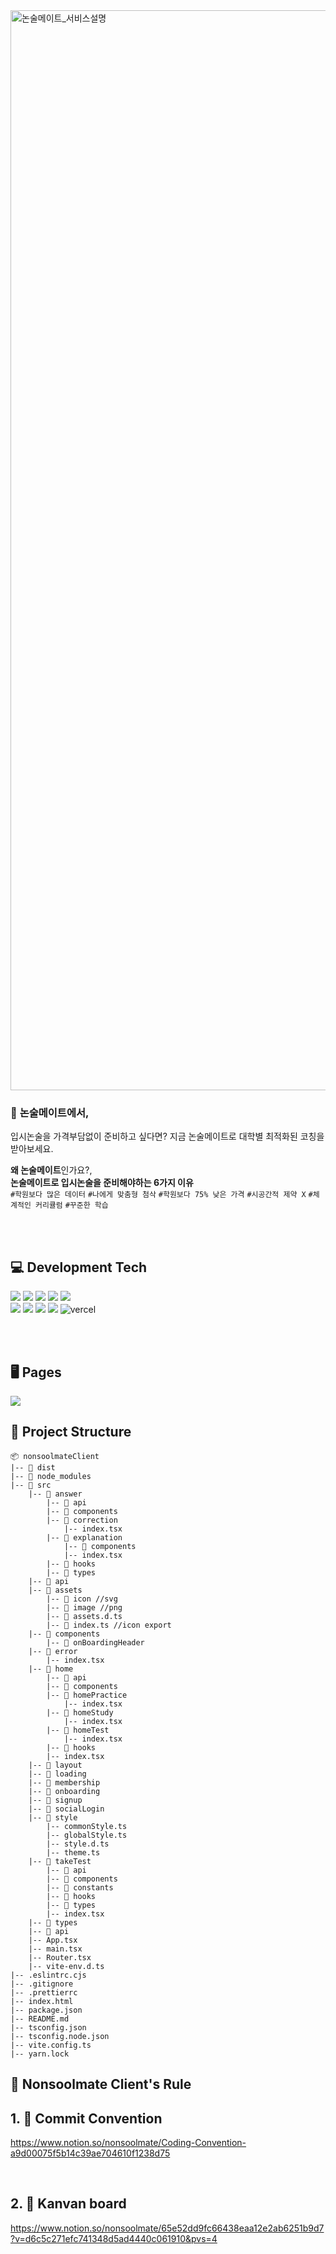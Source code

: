 <img width="1728" alt="논술메이트_서비스설명" src="https://github.com/nonsoolmate/NONSOOLMATE-CLIENT/assets/120544840/fcddc4f4-f155-49b4-a94e-1298003634ce" />

<br>

### 📝 **논술메이트**에서,

입시논술을 가격부담없이 준비하고 싶다면? 지금 논술메이트로 대학별 최적화된 코칭을 받아보세요.

**왜 논술메이트**인가요?, <br/>
**논술메이트로 입시논술을 준비해야하는 6가지 이유**<br/>
`#학원보다 많은 데이터` `#나에게 맞춤형 첨삭` `#학원보다 75% 낮은 가격` `#시공간적 제약 X` `#체계적인 커리큘럼` `#꾸준한 학습`

<br/> 

<br>

## 💻 Development Tech
![](https://img.shields.io/badge/react-61DAFB.svg?style=for-the-badge&logo=react&logoColor=white) <img src="https://img.shields.io/badge/reactquery-FF4154?style=for-the-badge&logo=reactquery&logoColor=white">
<img src="https://img.shields.io/badge/typescript-3178C6?style=for-the-badge&logo=typescript&logoColor=white"> <img src="https://img.shields.io/badge/yarn-2C8EBB?style=for-the-badge&logo=yarn&logoColor=white">
<img src="https://img.shields.io/badge/styledcomponents-DB7093?style=for-the-badge&logo=styledcomponents&logoColor=white"><br> <img src="https://img.shields.io/badge/prettier-F7B93E?style=for-the-badge&logo=prettier&logoColor=white">
<img src="https://img.shields.io/badge/eslint-4B32C3?style=for-the-badge&logo=eslint&logoColor=white"> <img src="https://img.shields.io/badge/stylelint-263238?style=for-the-badge&logo=stylelint&logoColor=white"> <img src="https://img.shields.io/badge/github-181717.svg?style=for-the-badge&logo=github&logoColor=white">
<img  alt="vercel" src="https://img.shields.io/badge/vercel-000000?style=for-the-badge&logo=vercel&logoColor=white">

<br>
<br>

## 🖥️ Pages

<img src="https://github.com/nonsoolmate/NONSOOLMATE-CLIENT/assets/121157847/4aba0cac-fe21-46c2-817c-9d2765438f27">

## 📂 Project Structure
~~~
📦 nonsoolmateClient
|-- 📁 dist
|-- 📁 node_modules
|-- 📁 src
	|-- 📁 answer 
		|-- 📁 api 
		|-- 📁 components
		|-- 📁 correction
			|-- index.tsx
		|-- 📁 explanation
			|-- 📁 components
			|-- index.tsx
		|-- 📁 hooks 
		|-- 📁 types
	|-- 📁 api 
	|-- 📁 assets
		|-- 📁 icon //svg
		|-- 📁 image //png
		|-- 📁 assets.d.ts
		|-- 📁 index.ts //icon export
	|-- 📁 components
		|-- 📁 onBoardingHeader
	|-- 📁 error
		|-- index.tsx
	|-- 📁 home
		|-- 📁 api 
		|-- 📁 components
		|-- 📁 homePractice
			|-- index.tsx
		|-- 📁 homeStudy
			|-- index.tsx
		|-- 📁 homeTest
			|-- index.tsx
		|-- 📁 hooks 
		|-- index.tsx 
	|-- 📁 layout 
	|-- 📁 loading 
	|-- 📁 membership 
	|-- 📁 onboarding 
	|-- 📁 signup 
	|-- 📁 socialLogin 
	|-- 📁 style
		|-- commonStyle.ts
		|-- globalStyle.ts
		|-- style.d.ts
		|-- theme.ts
	|-- 📁 takeTest 
		|-- 📁 api 
		|-- 📁 components
		|-- 📁 constants
		|-- 📁 hooks 
		|-- 📁 types
		|-- index.tsx
	|-- 📁 types 
	|-- 📁 api
	|-- App.tsx
	|-- main.tsx
	|-- Router.tsx
	|-- vite-env.d.ts
|-- .eslintrc.cjs
|-- .gitignore
|-- .prettierrc
|-- index.html
|-- package.json
|-- README.md
|-- tsconfig.json 
|-- tsconfig.node.json
|-- vite.config.ts
|-- yarn.lock
~~~

## 🔐 Nonsoolmate Client's Rule

## 1. 👻 Commit Convention
https://www.notion.so/nonsoolmate/Coding-Convention-a9d00075f5b14c39ae704610f1238d75

<br>

## 2. 🐤 Kanvan board
https://www.notion.so/nonsoolmate/65e52dd9fc66438eaa12e2ab6251b9d7?v=d6c5c271efc741348d5ad4440c061910&pvs=4

